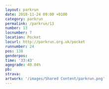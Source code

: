 ```yaml
---
layout: parkrun
date: 2018-11-24 09:00 +0100
category: parkrun
permalink: /parkrun/13
number: 13
locnumber: 7
location: Pocket
locurl: http://parkrun.org.uk/pocket
runnumber: 24
pos: 138
genderpos: 
time: '33:43'
agegrade: 40.04%
pb: 
strava: 
artwork: '/images/Shared Content/parkrun.png'
---
```

